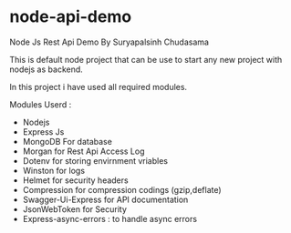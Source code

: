# node-api-demo

Node Js Rest Api Demo By Suryapalsinh Chudasama

This is default node project that can be use to start any new project with nodejs as backend.

In this project i have used all required modules.

Modules Userd : 

  - Nodejs
  - Express Js
  - MongoDB For database
  - Morgan for Rest Api Access Log
  - Dotenv for storing envirnment vriables
  - Winston for logs
  - Helmet for security headers
  - Compression for compression codings (gzip,deflate) 
  - Swagger-Ui-Express for API documentation
  - JsonWebToken for Security
  - Express-async-errors : to handle async errors



